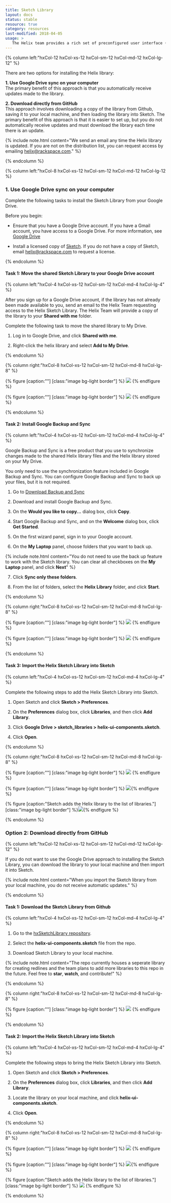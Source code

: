 ```yaml
---
title: Sketch Library
layout: docs
status: stable
resource: true
category: resources
last-modified: 2018-04-05
usage: >
   The Helix team provides a rich set of preconfigured user interface (UI) components that you can use in Sketch design toolkit to design Rackspace Control Panels. These come in both high-fidelity (library) and low-fidelity variations (stickersheet).
---
```


<section class="static-section" markdown="1">
<div class="hxRow" markdown="1">

{% column left:"hxCol-12 hxCol-xs-12 hxCol-sm-12 hxCol-md-12 hxCol-lg-12" %}

There are two options for installing the Helix library:

**1. Use Google Drive sync on your computer**<br>The primary benefit of this approach is that you automatically receive updates made to the library.

**2. Download directly from GitHub**<br>This approach involves downloading a copy of the library from Github, saving it to
your local machine, and then loading the library into Sketch. The primary
benefit of this approach is that it is easier to set up, but you do not
automatically receive updates and must download the library each time there is
an update.

{% include note.html content="We send an email any time the Helix library is updated.
If you are not on the distribution list, you can request
access by emailing [helix@rackspace.com](mailto:helix@rackspace.com)." %}

{% endcolumn %}

</div>
</section>

<section class="static-section" markdown="1">
<div class="hxRow" markdown="1">

{% column left:"hxCol-8 hxCol-xs-12 hxCol-sm-12 hxCol-md-12 hxCol-lg-12 %}

### 1. Use Google Drive sync on your computer
Complete the following tasks to install the Sketch Library from your Google
Drive.

Before you begin:

- Ensure that you have a Google Drive account. If you have a Gmail account, you
have access to a Google Drive. For more information, see [Google Drive](https://www.google.com/drive/)

- Install a licensed copy of [Sketch](http://www.sketchapp.com). If you do not have a copy of Sketch, email [helix@rackspace.com](mailto:helix@rackspace.com) to request a license.

{% endcolumn %}

</div>
</section>

#### Task 1: Move the shared Sketch Library to your Google Drive account

<section class="static-section" markdown="1">
<div class="hxRow" markdown="1">

{% column left:"hxCol-4 hxCol-xs-12 hxCol-sm-12 hxCol-md-4 hxCol-lg-4" %}

After you sign up for a Google Drive account, if the library has not already
been made available to you, send an email to the Helix Team requesting access
to the Helix Sketch Library. The Helix Team will provide a copy of the library
to your **Shared with me** folder.

Complete the following task to move the shared library to My Drive.

1. Log in to Google Drive, and click **Shared with me**.

2. Right-click the helix library and select **Add to My Drive**.

{% endcolumn %}

{% column right:"hxCol-8 hxCol-xs-12 hxCol-sm-12 hxCol-md-8 hxCol-lg-8" %}

   {% figure [caption:""] [class:"image bg-light border"] %}
   ![]({{site.url}}/assets/images/install-sketch-library/shared-drive.png)
   {% endfigure %}

   {% figure [caption:""] [class:"image bg-light border"] %}
   ![]({{site.url}}/assets/images/install-sketch-library/add-to-my-drive.png)
   {% endfigure %}

{% endcolumn %}

</div>
</section>

#### Task 2: Install Google Backup and Sync

<section class="static-section" markdown="1">
<div class="hxRow" markdown="1">

{% column left:"hxCol-4 hxCol-xs-12 hxCol-sm-12 hxCol-md-4 hxCol-lg-4" %}

Google Backup and Sync is a free product that you use to synchronize changes
made to the shared Helix library files and the Helix library stored on your
My Drive.

You only need to use the synchronization feature included in Google Backup and
Sync. You can configure Google Backup and Sync to back up your files, but it is
not required.

1. Go to [Download Backup and Sync](https://www.google.com/drive/download/backup-and-sync/)

2. Download and install Google Backup and Sync.

3. On the **Would you like to copy...** dialog box, click **Copy**.

4. Start Google Backup and Sync, and on the **Welcome** dialog box, click
**Get Started**.

5. On the first wizard panel, sign in to your Google account.

6. On the **My Laptop** panel, choose folders that you want to back up.


{% include note.html content="You do not need to use the back up feature to work with the Sketch
library. You can clear all checkboxes on the **My Laptop** panel, and click
**Next**" %}


7. Click **Sync only these folders**.

8. From the list of folders, select the **Helix Library** folder, and click **Start**.

{% endcolumn %}

{% column right:"hxCol-8 hxCol-xs-12 hxCol-sm-12 hxCol-md-8 hxCol-lg-8" %}

   {% figure [caption:""] [class:"image bg-light border"] %}
   ![]({{site.url}}/assets/images/install-sketch-library/backup-my-laptop.png)
   {% endfigure %}

   {% figure [caption:""] [class:"image bg-light border"] %}
   ![]({{site.url}}/assets/images/install-sketch-library/sync-helix-folder.png)
   {% endfigure %}

{% endcolumn %}

</div>
</section>

#### Task 3: Import the Helix Sketch Library into Sketch

<section class="static-section" markdown="1">
<div class="hxRow" markdown="1">

{% column left:"hxCol-4 hxCol-xs-12 hxCol-sm-12 hxCol-md-4 hxCol-lg-4" %}

Complete the following steps to add the Helix Sketch Library into Sketch.

1. Open Sketch and click **Sketch > Preferences**.

2. On the **Preferences** dialog box, click **Libraries**, and then click **Add Library**.


3. Click **Google Drive > sketch_libraries > helix-ui-components.sketch**.

4. Click **Open**.


{% endcolumn %}

{% column right:"hxCol-8 hxCol-xs-12 hxCol-sm-12 hxCol-md-8 hxCol-lg-8" %}

   {% figure [caption:""] [class:"image bg-light border"] %}
   ![]({{site.url}}/assets/images/install-sketch-library/Add-library-1.png)
   {% endfigure %}

   {% figure [caption:""] [class:"image bg-light border"] %}
   ![]({{site.url}}/assets/images/install-sketch-library/Add-library-2.png){% endfigure %}

   {% figure [caption:"Sketch adds the Helix library to the list of libraries."] [class:"image bg-light border"] %}![]({{site.url}}/assets/images/install-sketch-library/Add-library-3.png){% endfigure %}


{% endcolumn %}

</div>
</section>

### Option 2: Download directly from GitHub

<section class="static-section" markdown="1">
<div class="hxRow" markdown="1">

{% column left:"hxCol-12 hxCol-xs-12 hxCol-sm-12 hxCol-md-12 hxCol-lg-12" %}

If you do not want to use the Google Drive approach to installing the Sketch Library, you can download the library to your local machine and then import it into Sketch.

{% include note.html content="When you import the Sketch library from your local machine, you do not receive automatic updates." %}

{% endcolumn %}

</div>
</section>

#### Task 1: Download the Sketch Library from Github

<section class="static-section" markdown="1">
<div class="hxRow" markdown="1">

{% column left:"hxCol-4 hxCol-xs-12 hxCol-sm-12 hxCol-md-4 hxCol-lg-4" %}

1. Go to the [hxSketchLibrary repository](https://github.com/technabors/hxSketchLibrary).

2. Select the **helix-ui-components.sketch** file from the repo.

3. Download Sketch Library to your local machine.

{% include note.html content="The repo currently houses a seperate library for creating redlines and the team plans to add more libraries to this repo in the future. Feel free to **star**, **watch**, and contribute!" %}

{% endcolumn %}

{% column right:"hxCol-8 hxCol-xs-12 hxCol-sm-12 hxCol-md-8 hxCol-lg-8" %}

   {% figure [caption:""] [class:"image bg-light border"] %}
   ![]({{site.url}}/assets/images/install-sketch-library/download-from-github.png)
   {% endfigure %}

{% endcolumn %}

</div>
</section>

#### Task 2: Import the Helix Sketch Library into Sketch

<section class="static-section" markdown="1">
<div class="hxRow" markdown="1">

{% column left:"hxCol-4 hxCol-xs-12 hxCol-sm-12 hxCol-md-4 hxCol-lg-4" %}

Complete the following steps to bring the Helix Sketch Library into Sketch.

1. Open Sketch and click **Sketch > Preferences**.

2. On the **Preferences** dialog box, click **Libraries**, and then click **Add Library**.

3. Locate the library on your local machine, and click **helix-ui-components.sketch**.

4. Click **Open**.

{% endcolumn %}

{% column right:"hxCol-8 hxCol-xs-12 hxCol-sm-12 hxCol-md-8 hxCol-lg-8" %}

   {% figure [caption:""] [class:"image bg-light border"] %}
   ![]({{site.url}}/assets/images/install-sketch-library/Add-library-1.png)
   {% endfigure %}

   {% figure [caption:""] [class:"image bg-light border"] %}
   ![]({{site.url}}/assets/images/install-sketch-library/Add-library-4.png){% endfigure %}

   {% figure [caption:"Sketch adds the Helix library to the list of libraries."] [class:"image bg-light border"] %}
   ![]({{site.url}}/assets/images/install-sketch-library/Add-library-3.png)
   {% endfigure %}

{% endcolumn %}

</div>
</section>
